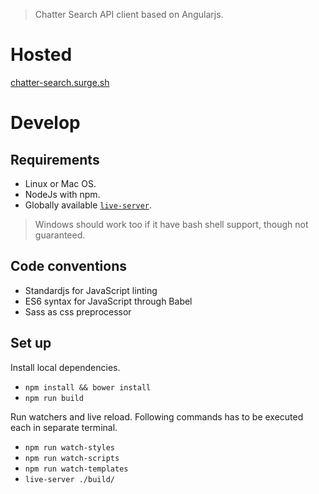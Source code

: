 > Chatter Search API client based on Angularjs.

# Hosted

[chatter-search.surge.sh](http://chatter-search.surge.sh)

# Develop

## Requirements

- Linux or Mac OS.
- NodeJs with npm.
- Globally available [`live-server`][live-server].

> Windows should work too if it have bash shell support, though not guaranteed.

## Code conventions

- Standardjs for JavaScript linting
- ES6 syntax for JavaScript through Babel
- Sass as css preprocessor

## Set up

Install local dependencies.

- `npm install && bower install`
- `npm run build`


Run watchers and live reload.
Following commands has to be executed each in separate terminal.

- `npm run watch-styles`
- `npm run watch-scripts`
- `npm run watch-templates`
- `live-server ./build/`

[bower]: https://www.npmjs.com/package/bower
[standard]: https://www.npmjs.com/package/standard
[live-server]: https://www.npmjs.com/package/live-server
